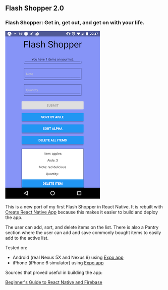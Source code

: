 ## Flash Shopper 2.0

### Flash Shopper: Get in, get out, and get on with your life.

![Screenshot](images/screenshot-android.png)

This is a new port of my first Flash Shopper in React Native. It is rebuilt with [Create React Native App](https://github.com/react-community/create-react-native-app) because this makes it easier to build and deploy the app.

The user can add, sort, and delete items on the list. There is also a Pantry section where the user can add and save commonly bought items to easily add to the active list.

Tested on:

* Android (real Nexus 5X and Nexus 9) using [Expo app](https://expo.io/)
* iPhone (iPhone 6 simulator) using [Expo app](https://expo.io/)

Sources that proved useful in building the app:

[Beginner's Guide to React Native and Firebase](https://firebase.googleblog.com/2016/01/the-beginners-guide-to-react-native-and_84.html)
